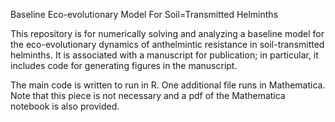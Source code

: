 Baseline Eco-evolutionary Model For Soil=Transmitted Helminths

This repository is for numerically solving and analyzing a baseline model for the eco-evolutionary dynamics of anthelmintic resistance in soil-transmitted helminths.  It is associated with a manuscript for publication; in particular, it includes code for generating figures in the manuscript.

The main code is written to run in R.  One additional file runs in Mathematica.  Note that this piece is not necessary and a pdf of the Mathematica notebook is also provided.
